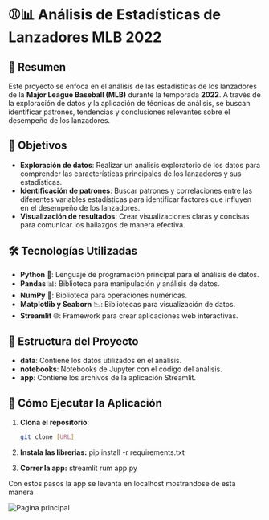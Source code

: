 # ⚾️📊 Análisis de Estadísticas de Lanzadores MLB 2022

## 📝 Resumen

Este proyecto se enfoca en el análisis de las estadísticas de los lanzadores de la **Major League Baseball (MLB)** durante la temporada **2022**. A través de la exploración de datos y la aplicación de técnicas de análisis, se buscan identificar patrones, tendencias y conclusiones relevantes sobre el desempeño de los lanzadores.

## 🎯 Objetivos

- **Exploración de datos**: Realizar un análisis exploratorio de los datos para comprender las características principales de los lanzadores y sus estadísticas.
- **Identificación de patrones**: Buscar patrones y correlaciones entre las diferentes variables estadísticas para identificar factores que influyen en el desempeño de los lanzadores.
- **Visualización de resultados**: Crear visualizaciones claras y concisas para comunicar los hallazgos de manera efectiva.

## 🛠️ Tecnologías Utilizadas

- **Python** 🐍: Lenguaje de programación principal para el análisis de datos.
- **Pandas** 📊: Biblioteca para manipulación y análisis de datos.
- **NumPy** 🔢: Biblioteca para operaciones numéricas.
- **Matplotlib y Seaborn** 📉: Bibliotecas para visualización de datos.
- **Streamlit** 🌐: Framework para crear aplicaciones web interactivas.

## 📂 Estructura del Proyecto

- **data**: Contiene los datos utilizados en el análisis.
- **notebooks**: Notebooks de Jupyter con el código del análisis.
- **app**: Contiene los archivos de la aplicación Streamlit.

## 🚀 Cómo Ejecutar la Aplicación

1. **Clona el repositorio**:
   ```bash
   git clone [URL]

2. **Instala las librerias:**
    pip install -r requirements.txt

3. **Correr la app:**
    streamlit rum app.py

Con estos pasos la app se levanta en localhost mostrandose de esta manera 

![Pagina principal](imagenes/image.png)



